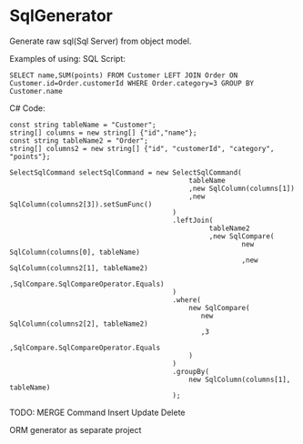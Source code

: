 # SqlGenerator
Generate raw sql(Sql Server) from object model.

Examples of using:
  SQL Script:
  
    SELECT name,SUM(points) FROM Customer LEFT JOIN Order ON Customer.id=Order.customerId WHERE Order.category=3 GROUP BY Customer.name
    
  C# Code:
  
    const string tableName = "Customer";
    string[] columns = new string[] {"id","name"};
    const string tableName2 = "Order";
    string[] columns2 = new string[] {"id", "customerId", "category", "points"};
    
    SelectSqlCommand selectSqlCommand = new SelectSqlCommand(
                                                tableName
                                                ,new SqlColumn(columns[1])
                                                ,new SqlColumn(columns2[3]).setSumFunc()
                                            )
                                            .leftJoin(
                                                     tableName2
                                                     ,new SqlCompare(
                                                             new SqlColumn(columns[0], tableName)
                                                             ,new SqlColumn(columns2[1], tableName2)
                                                             ,SqlCompare.SqlCompareOperator.Equals)
                                            )
                                            .where(
                                                new SqlCompare(
                                                   new SqlColumn(columns2[2], tableName2)
                                                   ,3
                                                   ,SqlCompare.SqlCompareOperator.Equals 
                                                )
                                            )
                                            .groupBy(
                                                new SqlColumn(columns[1], tableName)
                                            );      

TODO:
MERGE Command
Insert
Update
Delete

ORM generator as separate project
